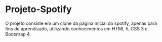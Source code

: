 # Projeto-Spotify
O projeto consiste em um clone da página inicial do spotify, apenas para fins de aprendizado, utilizando conhecimentos em HTML 5, CSS 3 e Bootstrap 4. 
